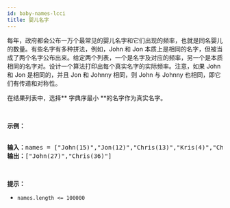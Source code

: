 ```yaml
---
id: baby-names-lcci
title: 婴儿名字
---
```

每年，政府都会公布一万个最常见的婴儿名字和它们出现的频率，也就是同名婴儿的数量。有些名字有多种拼法，例如，John 和 Jon 本质上是相同的名字，但被当成了两个名字公布出来。给定两个列表，一个是名字及对应的频率，另一个是本质相同的名字对。设计一个算法打印出每个真实名字的实际频率。注意，如果 John 和 Jon 是相同的，并且 Jon 和 Johnny 相同，则 John 与 Johnny 也相同，即它们有传递和对称性。

在结果列表中，选择** 字典序最小 **的名字作为真实名字。

 

**示例：**


<pre><br/><strong>输入：</strong>names = [&#34;John(15)&#34;,&#34;Jon(12)&#34;,&#34;Chris(13)&#34;,&#34;Kris(4)&#34;,&#34;Christopher(19)&#34;], synonyms = [&#34;(Jon,John)&#34;,&#34;(John,Johnny)&#34;,&#34;(Chris,Kris)&#34;,&#34;(Chris,Christopher)&#34;]<br/><strong>输出：</strong>[&#34;John(27)&#34;,&#34;Chris(36)&#34;]</pre>

 

**提示：**


- <code>names.length &lt;= 100000</code>
